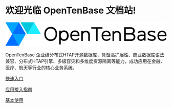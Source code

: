 # 欢迎光临 OpenTenBase 文档站!

![logo](assets/main_logo.svg)

OpenTenBase 企业级分布式HTAP开源数据库，具备高扩展性、商业数据库语法兼容、分布式HTAP引擎、多级容灾和多维度资源隔离等能力，成功应用在金融、医疗、航天等行业的核心业务系统。

[快速入门](guide/01-quickstart.md)  

[应用接入指南](guide/02-access.md) 

[基本使用](guide/03-basic-use.md) 
